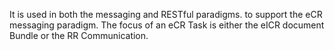 It is used in both the messaging and RESTful paradigms. to support the eCR messaging paradigm.  The focus of an eCR Task is either the eICR document Bundle or the RR Communication.